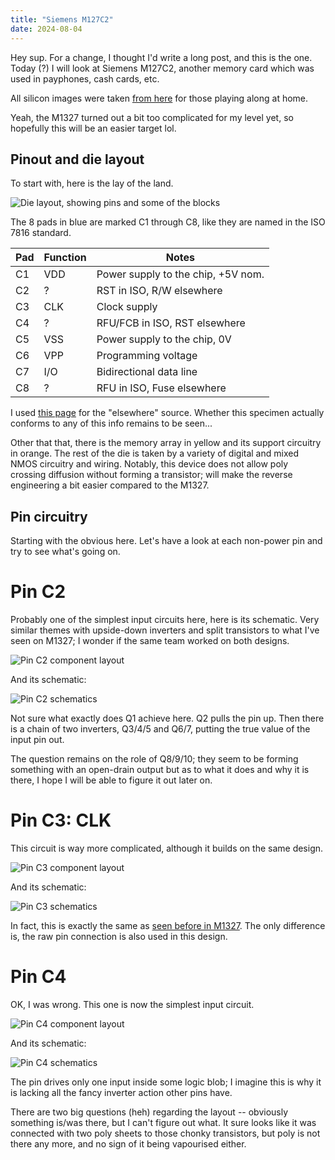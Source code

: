 ```yaml
---
title: "Siemens M127C2"
date: 2024-08-04
---
```


Hey sup. For a change, I thought I'd write a long post, and this is the one. Today (?) I will look at Siemens M127C2, another memory card which was used in payphones, cash cards, etc.

All silicon images were taken [from here](https://siliconpr0n.org/archive/doku.php?id=infosecdj:siemens:m127-c2) for those playing along at home.

Yeah, the M1327 turned out a bit too complicated for my level yet, so hopefully this will be an easier target lol.

## Pinout and die layout

To start with, here is the lay of the land.

![Die layout, showing pins and some of the blocks](/blarg/assets/20240804/die-markup.jpg)

The 8 pads in blue are marked C1 through C8, like they are named in the ISO 7816 standard.

| Pad | Function | Notes |
|-----|----------|-------|
|  C1 | VDD | Power supply to the chip, +5V nom. |
|  C2 | ? | RST in ISO, R/W elsewhere |
|  C3 | CLK | Clock supply |
|  C4 | ? | RFU/FCB in ISO, RST elsewhere |
|  C5 | VSS | Power supply to the chip, 0V |
|  C6 | VPP | Programming voltage |
|  C7 | I/O | Bidirectional data line |
|  C8 | ? | RFU in ISO, Fuse elsewhere |

I used [this page](http://matthieu.weber.free.fr/electronique/cartes_a_puces/index.html) for the "elsewhere" source. Whether this specimen actually conforms to any of this info remains to be seen...

Other that that, there is the memory array in yellow and its support circuitry in orange. The rest of the die is taken by a variety of digital and mixed NMOS circuitry and wiring. Notably, this device does not allow poly crossing diffusion without forming a transistor; will make the reverse engineering a bit easier compared to the M1327.

## Pin circuitry

Starting with the obvious here. Let's have a look at each non-power pin and try to see what's going on.

# Pin C2

Probably one of the simplest input circuits here, here is its schematic. Very similar themes with upside-down inverters and split transistors to what I've seen on M1327; I wonder if the same team worked on both designs.

![Pin C2 component layout](/blarg/assets/20240804/pin-c2-layout.jpg)

And its schematic:

![Pin C2 schematics](/blarg/assets/20240804/pin-c2-schematic.png)

Not sure what exactly does Q1 achieve here. Q2 pulls the pin up. Then there is a chain of two inverters, Q3/4/5 and Q6/7, putting the true value of the input pin out.

The question remains on the role of Q8/9/10; they seem to be forming something with an open-drain output but as to what it does and why it is there, I hope I will be able to figure it out later on.

# Pin C3: CLK

This circuit is way more complicated, although it builds on the same design.

![Pin C3 component layout](/blarg/assets/20240804/pin-c3-layout.jpg)

And its schematic:

![Pin C3 schematics](/blarg/assets/20240804/pin-c3-schematic.png)

In fact, this is exactly the same as [seen before in M1327](/blarg/2024/07/30/siemens-m1327a3-part-7.html). The only difference is, the raw pin connection is also used in this design.

# Pin C4

OK, I was wrong. This one is now the simplest input circuit.

![Pin C4 component layout](/blarg/assets/20240804/pin-c4-layout.jpg)

And its schematic:

![Pin C4 schematics](/blarg/assets/20240804/pin-c4-schematic.png)

The pin drives only one input inside some logic blob; I imagine this is why it is lacking all the fancy inverter action other pins have.

There are two big questions (heh) regarding the layout -- obviously something is/was there, but I can't figure out what. It sure looks like it was connected with two poly sheets to those chonky transistors, but poly is not there any more, and no sign of it being vapourised either.
